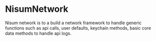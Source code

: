 # NisumNetwork

Nisum network is to a build a network framework to handle generic functions such as api calls, user defaults, keychain methods, basic core data methods to handle api logs.
